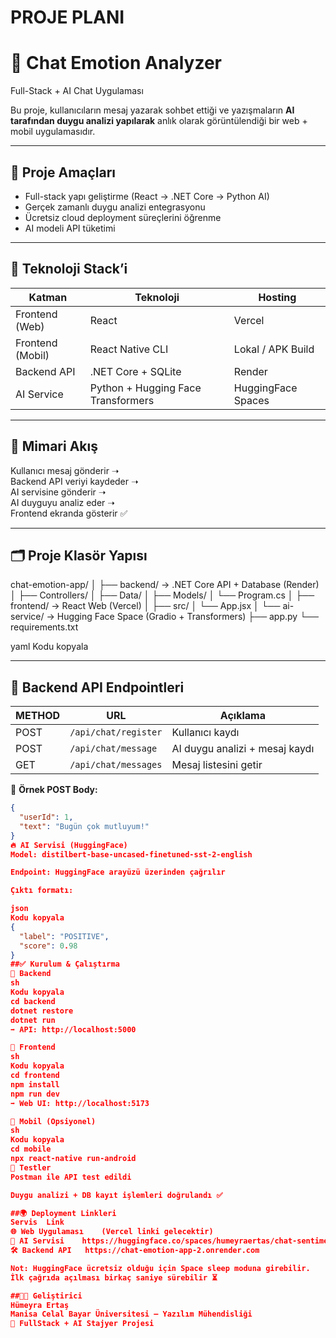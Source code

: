 # PROJE PLANI
# 🎯 Chat Emotion Analyzer  
Full-Stack + AI Chat Uygulaması

Bu proje, kullanıcıların mesaj yazarak sohbet ettiği ve yazışmaların **AI tarafından duygu analizi yapılarak** anlık olarak görüntülendiği bir web + mobil uygulamasıdır.

---

## 🧠 Proje Amaçları  
- Full-stack yapı geliştirme (React → .NET Core → Python AI)
- Gerçek zamanlı duygu analizi entegrasyonu
- Ücretsiz cloud deployment süreçlerini öğrenme
- AI modeli API tüketimi

---

## 🚀 Teknoloji Stack’i
| Katman | Teknoloji | Hosting |
|--------|----------|---------|
| Frontend (Web) | React | Vercel |
| Frontend (Mobil) | React Native CLI | Lokal / APK Build |
| Backend API | .NET Core + SQLite | Render |
| AI Service | Python + Hugging Face Transformers | HuggingFace Spaces |

---

## 📌 Mimari Akış
Kullanıcı mesaj gönderir ➝  
Backend API veriyi kaydeder ➝  
AI servisine gönderir ➝  
AI duyguyu analiz eder ➝  
Frontend ekranda gösterir ✅

---

## 🗂 Proje Klasör Yapısı

chat-emotion-app/
│
├── backend/ → .NET Core API + Database (Render)
│ ├── Controllers/
│ ├── Data/
│ ├── Models/
│ └── Program.cs
│
├── frontend/ → React Web (Vercel)
│ ├── src/
│ └── App.jsx
│
└── ai-service/ → Hugging Face Space (Gradio + Transformers)
├── app.py
└── requirements.txt

yaml
Kodu kopyala

---

## 🔌 Backend API Endpointleri

| METHOD | URL | Açıklama |
|--------|-----|----------|
| POST | `/api/chat/register` | Kullanıcı kaydı |
| POST | `/api/chat/message` | AI duygu analizi + mesaj kaydı |
| GET | `/api/chat/messages` | Mesaj listesini getir |

📝 **Örnek POST Body:**
```json
{
  "userId": 1,
  "text": "Bugün çok mutluyum!"
}
🔥 AI Servisi (HuggingFace)
Model: distilbert-base-uncased-finetuned-sst-2-english

Endpoint: HuggingFace arayüzü üzerinden çağrılır

Çıktı formatı:

json
Kodu kopyala
{
  "label": "POSITIVE",
  "score": 0.98
}
##✅ Kurulum & Çalıştırma
🔹 Backend
sh
Kodu kopyala
cd backend
dotnet restore
dotnet run
➡ API: http://localhost:5000

🔹 Frontend
sh
Kodu kopyala
cd frontend
npm install
npm run dev
➡ Web UI: http://localhost:5173

🔹 Mobil (Opsiyonel)
sh
Kodu kopyala
cd mobile
npx react-native run-android
🧪 Testler
Postman ile API test edildi

Duygu analizi + DB kayıt işlemleri doğrulandı ✅

##🌍 Deployment Linkleri
Servis	Link
🌐 Web Uygulaması	(Vercel linki gelecektir)
🧩 AI Servisi	https://huggingface.co/spaces/humeyraertas/chat-sentiment-analyzer
🛠 Backend API	https://chat-emotion-app-2.onrender.com

Not: HuggingFace ücretsiz olduğu için Space sleep moduna girebilir.
İlk çağrıda açılması birkaç saniye sürebilir ⏳

##👩‍💻 Geliştirici
Hümeyra Ertaş
Manisa Celal Bayar Üniversitesi – Yazılım Mühendisliği
📌 FullStack + AI Stajyer Projesi


